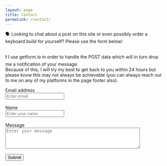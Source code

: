 ```yaml
---
layout: page
title: Contact
permalink: /contact/
---
```

🗣 Looking to chat about a post on this site or even possibly order a keyboard build for yourself? Please use the form below! <br /><br />

❗ I use getform.io in order to handle the POST data which will in turn drop me a notification of your message. <br />
Because of this, I will try my best to get back to you within 24 hours but please know this may not always be achievable (you can always reach out to me on any of my platforms in the page footer also).

<form accept-charset="UTF-8" action="https://getform.io/f/5634490e-528e-40b2-9e95-07a702fbfaf5" method="POST" enctype="multipart/form-data" target="_blank">
      <div class="form-group">
        <label for="InputEmail" required="required">Email address</label> <br />
        <input type="email" name="email" class="form-control" id="InputEmail" aria-describedby="emailHelp" placeholder="Enter email">
      </div>
      <br>
      <div class="form-group">
        <label for="InputName">Name</label> <br />
        <input type="text" name="name" class="form-control" id="InputName" placeholder="Enter your name" required="required">
      </div>
      <br>
      <div class="form-group">
        <label for="InputMessage">Message</label> <br />
          <textarea id="message" name="Message" class="form-control" rows="4" cols="50" placeholder="Enter your message" required="required"></textarea>
      </div>
      <br>
      <button type="submit" class="btn btn-primary">Submit</button>
    </form>
